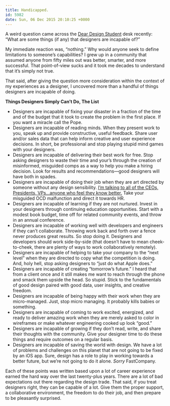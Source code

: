 ```yaml
---
title: Handicapped.
id: 5982
date: Sun, 06 Dec 2015 20:10:25 +0000
---
```



A weird question came across the [Dear Design Student](http://deardesignstudent.com) desk recently: “What are some things (if any) that designers are incapable of?”  

My immediate reaction was, “nothing.” Why would anyone seek to define limitations to someone’s capabilities? I grew up in a community that assumed anyone from fifty miles out was better, smarter, and more successful. That point-of-view sucks and it took me decades to understand that it’s simply not true.  

That said, after giving the question more consideration within the context of my experiences as a designer, I uncovered more than a handful of things designers are incapable of doing.  

**Things Designers Simply Can’t Do, The List**

- Designers are incapable of fixing your disaster in a fraction of the time and of the budget that it took to create the problem in the first place. If you want a miracle call the Pope.
- Designers are incapable of reading minds. When they present work to you, speak up and provide constructive, useful feedback. Share user and/or sales data that can help inform creative and user experience decisions. In short, be professional and stop playing stupid mind games with your designers.
- Designers are incapable of delivering their best work for free. Stop asking designers to waste their time and your’s through the creation of misinformed, misguided comps as a way to help you make a hiring decision. Look for results and recommendations—good designers will have both in spades.
- Designers are incapable of doing their job when they are art directed by someone without any design sensibility. [I’m talking to all of the CEOs, Presidents, VPs…anyone who feel they know better.](http://bukk.it/fffu.gif) Take your misguided OCD malfunction and direct it towards HR.
- Designers are incapable of learning if they are not nurtured. Invest in your designers through continuing education opportunities. Start with a modest book budget, time off for related community events, and throw in an annual conference.
- Designers are incapable of working well with developers and engineers if they can’t collaborate. Throwing work back and forth over a fence never produces great results. So stop doing it. Designers and developers should work side-by-side (that doesn’t have to mean cheek-to-cheek, there are plenty of ways to work collaboratively remotely).
- Designers are incapable of helping to take your company to the “next level” when they are directed to copy what the competition is doing. And, holy hell, stop asking designers to “just do what Apple does.”
- Designers are incapable of creating “tomorrow’s future.” I heard that from a client once and it still makes me want to reach through the phone and smack them upside the head. So stupid. Stick to the fundamentals of good design paired with good data, user insights, and creative freedom.
- Designers are incapable of being happy with their work when they are micro-managed. Just, stop micro managing. It probably kills babies or something.
- Designers are incapable of coming to work excited, energized, and ready to deliver amazing work when they are merely asked to color in wireframes or make whatever engineering cooked up look “good.”
- Designers are incapable of growing if they don’t read, write, and share their thoughts with the community. Give your designer time to do these things and require outcomes on a regular basis.
- Designers are incapable of saving the world with design. We have a lot of problems and challenges on this planet that are not going to be fixed by an iOS app. Sure, design has a role to play in working towards a better future, but we’re not going to do it alone. *Sorry* FastCompany.

Each of these points was written based upon a lot of career experience earned the hard way over the last twenty-plus years. There are a lot of bad expectations out there regarding the design trade. That said, if you treat designers right, they can be capable of a lot. Give them the proper support, a collaborative environment, the freedom to do their job, and then prepare to be pleasantly surprised.
